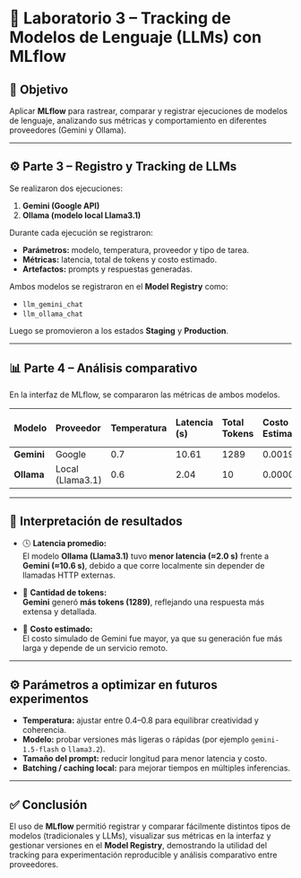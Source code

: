 # 🧠 Laboratorio 3 – Tracking de Modelos de Lenguaje (LLMs) con MLflow

## 🎯 Objetivo
Aplicar **MLflow** para rastrear, comparar y registrar ejecuciones de modelos de lenguaje, analizando sus métricas y comportamiento en diferentes proveedores (Gemini y Ollama).

---

## ⚙️ Parte 3 – Registro y Tracking de LLMs

Se realizaron dos ejecuciones:

1. **Gemini (Google API)**
2. **Ollama (modelo local Llama3.1)**

Durante cada ejecución se registraron:

- **Parámetros:** modelo, temperatura, proveedor y tipo de tarea.  
- **Métricas:** latencia, total de tokens y costo estimado.  
- **Artefactos:** prompts y respuestas generadas.

Ambos modelos se registraron en el **Model Registry** como:

- `llm_gemini_chat`
- `llm_ollama_chat`

Luego se promovieron a los estados **Staging** y **Production**.

---

## 📊 Parte 4 – Análisis comparativo

En la interfaz de MLflow, se compararon las métricas de ambos modelos.

| Modelo | Proveedor | Temperatura | Latencia (s) | Total Tokens | Costo Estimado | Tipo de tarea |
|:--------|:-----------|:-------------|:--------------|:---------------|:----------------|:----------------|
| **Gemini** | Google | 0.7 | 10.61 | 1289 | 0.0019335 | Chat |
| **Ollama** | Local (Llama3.1) | 0.6 | 2.04 | 10 | 0.000001 | Chat |

---

## 🧩 Interpretación de resultados

- 🕓 **Latencia promedio:**  
  El modelo **Ollama (Llama3.1)** tuvo **menor latencia (≈2.0 s)** frente a **Gemini (≈10.6 s)**, debido a que corre localmente sin depender de llamadas HTTP externas.

- 💬 **Cantidad de tokens:**  
  **Gemini** generó **más tokens (1289)**, reflejando una respuesta más extensa y detallada.

- 💸 **Costo estimado:**  
  El costo simulado de Gemini fue mayor, ya que su generación fue más larga y depende de un servicio remoto.

---

## ⚙️ Parámetros a optimizar en futuros experimentos

- **Temperatura:** ajustar entre 0.4–0.8 para equilibrar creatividad y coherencia.
- **Modelo:** probar versiones más ligeras o rápidas (por ejemplo `gemini-1.5-flash` o `llama3.2`).
- **Tamaño del prompt:** reducir longitud para menor latencia y costo.
- **Batching / caching local:** para mejorar tiempos en múltiples inferencias.

---

## ✅ Conclusión

El uso de **MLflow** permitió registrar y comparar fácilmente distintos tipos de modelos (tradicionales y LLMs), visualizar sus métricas en la interfaz y gestionar versiones en el **Model Registry**, demostrando la utilidad del tracking para experimentación reproducible y análisis comparativo entre proveedores.
